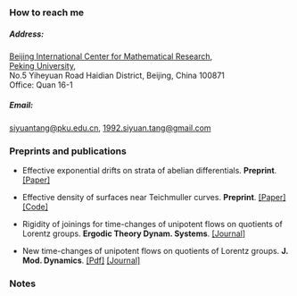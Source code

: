 

### How to reach me

##### Address:    
[Beijing International Center for Mathematical Research](https://bicmr.pku.edu.cn/),       
[Peking University](https://english.pku.edu.cn/),        
No.5 Yiheyuan Road Haidian District, Beijing, China 100871      
Office: Quan 16-1

##### Email:    
siyuantang@pku.edu.cn, 1992.siyuan.tang@gmail.com      

### Preprints and publications

- Effective exponential drifts on strata of abelian differentials. <strong>Preprint</strong>. [[Paper]](https://doi.org/10.1016/j.ijrmms.2024.105888)

- Effective density of surfaces near Teichmuller curves. <strong>Preprint</strong>. [[Paper]](https://doi.org/10.1109/TGRS.2024.3371503) [[Code]](https://github.com/senli1073/SeisT)

- Rigidity of joinings for time-changes of unipotent flows on quotients of Lorentz groups. <strong>Ergodic Theory Dynam. Systems</strong>. [[Journal]](https://doi.org/10.1017/etds.2022.83)

- New time-changes of unipotent flows on quotients of Lorentz groups. <strong>J. Mod. Dynamics</strong>. [[Pdf]](../NewTimeChanges.pdf) [[Journal]](https://doi.org/10.3934/jmd.2022002) 

### Notes
